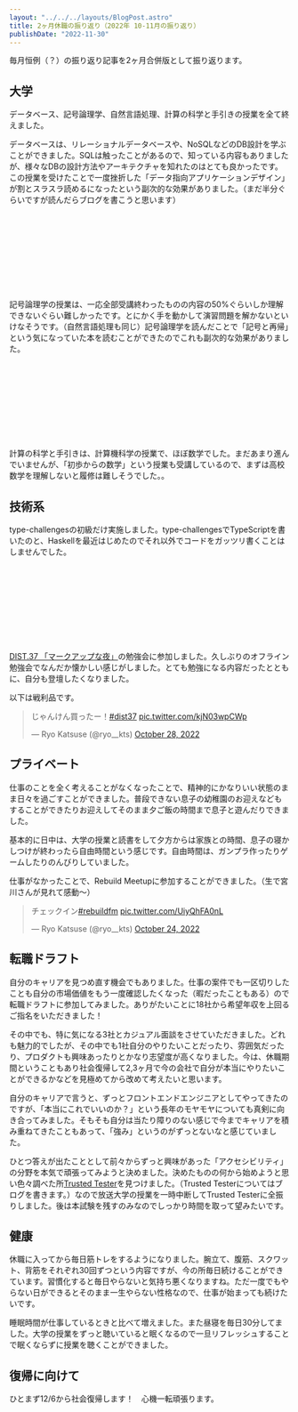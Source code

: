 ```yaml
---
layout: "../../../layouts/BlogPost.astro"
title: 2ヶ月休職の振り返り（2022年 10-11月の振り返り）
publishDate: "2022-11-30"
---
```


毎月恒例（？）の振り返り記事を2ヶ月合併版として振り返ります。

## 大学

データベース、記号論理学、自然言語処理、計算の科学と手引きの授業を全て終えました。

データベースは、リレーショナルデータベースや、NoSQLなどのDB設計を学ぶことができました。SQLは触ったことがあるので、知っている内容もありましたが、様々なDBの設計方法やアーキテクチャを知れたのはとても良かったです。この授業を受けたことで一度挫折した「データ指向アプリケーションデザイン」が割とスラスラ読めるになったという副次的な効果がありました。（まだ半分ぐらいですが読んだらブログを書こうと思います）

<div class="iframely-embed"><div class="iframely-responsive" style="height: 140px; padding-bottom: 0;"><a href="https://www.amazon.co.jp/-/en/Martin-Kleppmann/dp/4873118700" data-iframely-url="//iframely.net/dZP0H0T?card=small"></a></div></div>

記号論理学の授業は、一応全部受講終わったものの内容の50%ぐらいしか理解できないぐらい難しかったです。とにかく手を動かして演習問題を解かないといけなそうです。（自然言語処理も同じ）記号論理学を読んだことで「記号と再帰」という気になっていた本を読むことができたのでこれも副次的な効果がありました。

<div class="iframely-embed"><div class="iframely-responsive" style="height: 140px; padding-bottom: 0;"><a href="https://www.amazon.co.jp/-/en/%E7%94%B0%E4%B8%AD-%E4%B9%85%E7%BE%8E%E5%AD%90/dp/4130802569" data-iframely-url="//iframely.net/AvPb3Fr?card=small"></a></div></div>

計算の科学と手引きは、計算機科学の授業で、ほぼ数学でした。まだあまり進んでいませんが、「初歩からの数学」という授業も受講しているので、まずは高校数学を理解しないと履修は難しそうでした。。

## 技術系

type-challengesの初級だけ実施しました。type-challengesでTypeScriptを書いたのと、Haskellを最近はじめたのでそれ以外でコードをガッツリ書くことはしませんでした。


<div class="iframely-embed"><div class="iframely-responsive" style="height: 140px; padding-bottom: 0;"><a href="https://ryokatsu.dev/blog/2022/1017" data-iframely-url="//iframely.net/IpVwYUo?card=small"></a></div></div>

[DIST.37 「マークアップな夜」](https://dist.connpass.com/event/261960/)の勉強会に参加しました。久しぶりのオフライン勉強会でなんだか懐かしい感じがしました。とても勉強になる内容だったとともに、自分も登壇したくなりました。


以下は戦利品です。
<blockquote class="twitter-tweet"><p lang="ja" dir="ltr">じゃんけん買ったー！<a href="https://twitter.com/hashtag/dist37?src=hash&amp;ref_src=twsrc%5Etfw">#dist37</a> <a href="https://t.co/kjN03wpCWp">pic.twitter.com/kjN03wpCWp</a></p>&mdash; Ryo Katsuse (@ryo__kts) <a href="https://twitter.com/ryo__kts/status/1585962166838263808?ref_src=twsrc%5Etfw">October 28, 2022</a></blockquote> <script async src="https://platform.twitter.com/widgets.js" charset="utf-8"></script>

## プライベート

仕事のことを全く考えることがなくなったことで、精神的にかなりいい状態のまま日々を過ごすことができました。普段できない息子の幼稚園のお迎えなどもすることができたりお迎えしてそのまま夕ご飯の時間まで息子と遊んだりできました。

基本的に日中は、大学の授業と読書をして夕方からは家族との時間、息子の寝かしつけが終わったら自由時間という感じです。自由時間は、ガンプラ作ったりゲームしたりのんびりしていました。

仕事がなかったことで、Rebuild Meetupに参加することができました。（生で宮川さんが見れて感動〜）

<blockquote class="twitter-tweet"><p lang="ja" dir="ltr">チェックイン<a href="https://twitter.com/hashtag/rebuildfm?src=hash&amp;ref_src=twsrc%5Etfw">#rebuildfm</a> <a href="https://t.co/UiyQhFA0nL">pic.twitter.com/UiyQhFA0nL</a></p>&mdash; Ryo Katsuse (@ryo__kts) <a href="https://twitter.com/ryo__kts/status/1584474524392640512?ref_src=twsrc%5Etfw">October 24, 2022</a></blockquote> <script async src="https://platform.twitter.com/widgets.js" charset="utf-8"></script>


## 転職ドラフト
自分のキャリアを見つめ直す機会でもありました。仕事の案件でも一区切りしたことも自分の市場価値をもう一度確認したくなった（暇だったこともある）ので転職ドラフトに参加してみました。ありがたいことに18社から希望年収を上回るご指名をいただきました！

その中でも、特に気になる3社とカジュアル面談をさせていただきました。どれも魅力的でしたが、その中でも1社自分のやりたいことだったり、雰囲気だったり、プロダクトも興味あったりとかなり志望度が高くなりました。今は、休職期間ということもあり社会復帰して2,3ヶ月で今の会社で自分が本当にやりたいことができるかなどを見極めてから改めて考えたいと思います。

自分のキャリアで言うと、ずっとフロントエンドエンジニアとしてやってきたのですが、「本当にこれでいいのか？」という長年のモヤモヤについても真剣に向き合ってみました。そもそも自分は当たり障りのない感じで今までキャリアを積み重ねてきたこともあって、「強み」というのがずっとないなと感じていました。

ひとつ答えが出たこととして前々からずっと興味があった「アクセシビリティ」の分野を本気で頑張ってみようと決めました。決めたものの何から始めようと思い色々調べた所[Trusted Tester](https://training.section508testing.net/)を見つけました。（Trusted Testerについてはブログを書きます。）なので放送大学の授業を一時中断してTrusted Testerに全振りしました。後は本試験を残すのみなのでしっかり時間を取って望みたいです。

## 健康

休職に入ってから毎日筋トレをするようになりました。腕立て、腹筋、スクワット、背筋をそれぞれ30回ずつという内容ですが、今の所毎日続けることができています。習慣化すると毎日やらないと気持ち悪くなりますね。ただ一度でもやらない日ができるとそのまま一生やらない性格なので、仕事が始まっても続けたいです。

睡眠時間が仕事しているときと比べて増えました。また昼寝を毎日30分してました。大学の授業をずっと聴いていると眠くなるので一旦リフレッシュすることで眠くならずに授業を聴くことができました。

## 復帰に向けて

ひとまず12/6から社会復帰します！　心機一転頑張ります。

